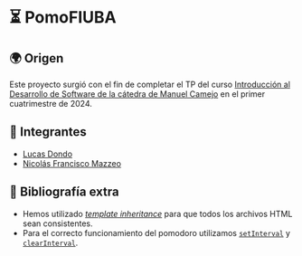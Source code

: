 # ⏳ PomoFIUBA
## 🌍 Origen
Este proyecto surgió con el fin de completar el TP del curso [Introducción al Desarrollo de Software de la cátedra de Manuel Camejo](https://intro-camejo.github.io/web/) en el primer cuatrimestre de 2024.
## 👥 Integrantes
- [Lucas Dondo](https://github.com/LucasDondo)
- [Nicolás Francisco Mazzeo](https://github.com/ElMalditoNINE9)
## 🔗 Bibliografía extra
- Hemos utilizado _[template inheritance](https://flask.palletsprojects.com/en/latest/patterns/templateinheritance)_ para que todos los archivos HTML sean consistentes.
- Para el correcto funcionamiento del pomodoro utilizamos [`setInterval`](https://developer.mozilla.org/en-US/docs/Web/API/setInterval) y [`clearInterval`](https://developer.mozilla.org/en-US/docs/Web/API/clearInterval).
